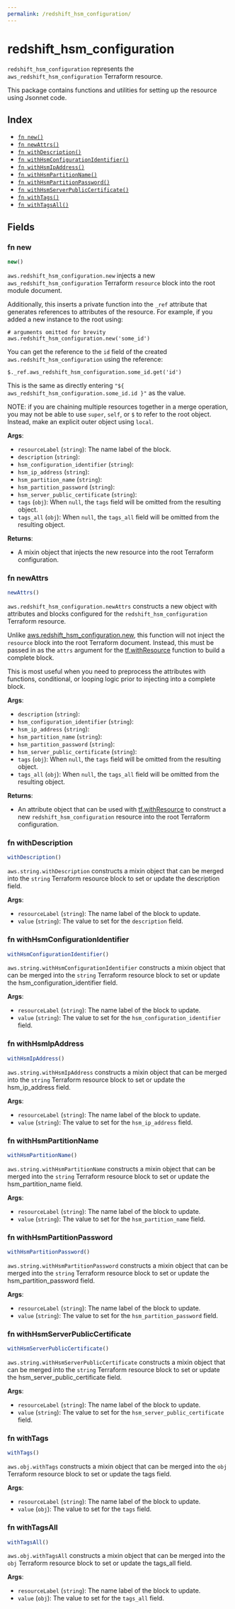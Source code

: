 ```yaml
---
permalink: /redshift_hsm_configuration/
---
```


# redshift_hsm_configuration

`redshift_hsm_configuration` represents the `aws_redshift_hsm_configuration` Terraform resource.



This package contains functions and utilities for setting up the resource using Jsonnet code.


## Index

* [`fn new()`](#fn-new)
* [`fn newAttrs()`](#fn-newattrs)
* [`fn withDescription()`](#fn-withdescription)
* [`fn withHsmConfigurationIdentifier()`](#fn-withhsmconfigurationidentifier)
* [`fn withHsmIpAddress()`](#fn-withhsmipaddress)
* [`fn withHsmPartitionName()`](#fn-withhsmpartitionname)
* [`fn withHsmPartitionPassword()`](#fn-withhsmpartitionpassword)
* [`fn withHsmServerPublicCertificate()`](#fn-withhsmserverpubliccertificate)
* [`fn withTags()`](#fn-withtags)
* [`fn withTagsAll()`](#fn-withtagsall)

## Fields

### fn new

```ts
new()
```


`aws.redshift_hsm_configuration.new` injects a new `aws_redshift_hsm_configuration` Terraform `resource`
block into the root module document.

Additionally, this inserts a private function into the `_ref` attribute that generates references to attributes of the
resource. For example, if you added a new instance to the root using:

    # arguments omitted for brevity
    aws.redshift_hsm_configuration.new('some_id')

You can get the reference to the `id` field of the created `aws.redshift_hsm_configuration` using the reference:

    $._ref.aws_redshift_hsm_configuration.some_id.get('id')

This is the same as directly entering `"${ aws_redshift_hsm_configuration.some_id.id }"` as the value.

NOTE: if you are chaining multiple resources together in a merge operation, you may not be able to use `super`, `self`,
or `$` to refer to the root object. Instead, make an explicit outer object using `local`.

**Args**:
  - `resourceLabel` (`string`): The name label of the block.
  - `description` (`string`): 
  - `hsm_configuration_identifier` (`string`): 
  - `hsm_ip_address` (`string`): 
  - `hsm_partition_name` (`string`): 
  - `hsm_partition_password` (`string`): 
  - `hsm_server_public_certificate` (`string`): 
  - `tags` (`obj`):  When `null`, the `tags` field will be omitted from the resulting object.
  - `tags_all` (`obj`):  When `null`, the `tags_all` field will be omitted from the resulting object.

**Returns**:
- A mixin object that injects the new resource into the root Terraform configuration.


### fn newAttrs

```ts
newAttrs()
```


`aws.redshift_hsm_configuration.newAttrs` constructs a new object with attributes and blocks configured for the `redshift_hsm_configuration`
Terraform resource.

Unlike [aws.redshift_hsm_configuration.new](#fn-redshifthsmconfigurationnew), this function will not inject the `resource`
block into the root Terraform document. Instead, this must be passed in as the `attrs` argument for the
[tf.withResource](https://github.com/tf-libsonnet/core/tree/main/docs#fn-withresource) function to build a complete block.

This is most useful when you need to preprocess the attributes with functions, conditional, or looping logic prior to
injecting into a complete block.

**Args**:
  - `description` (`string`): 
  - `hsm_configuration_identifier` (`string`): 
  - `hsm_ip_address` (`string`): 
  - `hsm_partition_name` (`string`): 
  - `hsm_partition_password` (`string`): 
  - `hsm_server_public_certificate` (`string`): 
  - `tags` (`obj`):  When `null`, the `tags` field will be omitted from the resulting object.
  - `tags_all` (`obj`):  When `null`, the `tags_all` field will be omitted from the resulting object.

**Returns**:
  - An attribute object that can be used with [tf.withResource](https://github.com/tf-libsonnet/core/tree/main/docs#fn-withresource) to construct a new `redshift_hsm_configuration` resource into the root Terraform configuration.


### fn withDescription

```ts
withDescription()
```

`aws.string.withDescription` constructs a mixin object that can be merged into the `string`
Terraform resource block to set or update the description field.



**Args**:
  - `resourceLabel` (`string`): The name label of the block to update.
  - `value` (`string`): The value to set for the `description` field.


### fn withHsmConfigurationIdentifier

```ts
withHsmConfigurationIdentifier()
```

`aws.string.withHsmConfigurationIdentifier` constructs a mixin object that can be merged into the `string`
Terraform resource block to set or update the hsm_configuration_identifier field.



**Args**:
  - `resourceLabel` (`string`): The name label of the block to update.
  - `value` (`string`): The value to set for the `hsm_configuration_identifier` field.


### fn withHsmIpAddress

```ts
withHsmIpAddress()
```

`aws.string.withHsmIpAddress` constructs a mixin object that can be merged into the `string`
Terraform resource block to set or update the hsm_ip_address field.



**Args**:
  - `resourceLabel` (`string`): The name label of the block to update.
  - `value` (`string`): The value to set for the `hsm_ip_address` field.


### fn withHsmPartitionName

```ts
withHsmPartitionName()
```

`aws.string.withHsmPartitionName` constructs a mixin object that can be merged into the `string`
Terraform resource block to set or update the hsm_partition_name field.



**Args**:
  - `resourceLabel` (`string`): The name label of the block to update.
  - `value` (`string`): The value to set for the `hsm_partition_name` field.


### fn withHsmPartitionPassword

```ts
withHsmPartitionPassword()
```

`aws.string.withHsmPartitionPassword` constructs a mixin object that can be merged into the `string`
Terraform resource block to set or update the hsm_partition_password field.



**Args**:
  - `resourceLabel` (`string`): The name label of the block to update.
  - `value` (`string`): The value to set for the `hsm_partition_password` field.


### fn withHsmServerPublicCertificate

```ts
withHsmServerPublicCertificate()
```

`aws.string.withHsmServerPublicCertificate` constructs a mixin object that can be merged into the `string`
Terraform resource block to set or update the hsm_server_public_certificate field.



**Args**:
  - `resourceLabel` (`string`): The name label of the block to update.
  - `value` (`string`): The value to set for the `hsm_server_public_certificate` field.


### fn withTags

```ts
withTags()
```

`aws.obj.withTags` constructs a mixin object that can be merged into the `obj`
Terraform resource block to set or update the tags field.



**Args**:
  - `resourceLabel` (`string`): The name label of the block to update.
  - `value` (`obj`): The value to set for the `tags` field.


### fn withTagsAll

```ts
withTagsAll()
```

`aws.obj.withTagsAll` constructs a mixin object that can be merged into the `obj`
Terraform resource block to set or update the tags_all field.



**Args**:
  - `resourceLabel` (`string`): The name label of the block to update.
  - `value` (`obj`): The value to set for the `tags_all` field.
